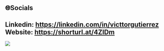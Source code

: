 
## 🌐Socials
Linkedin: https://linkedin.com/in/victtorgutierrez <br/>
Website: https://shorturl.at/4ZlDm 
---
![](https://komarev.com/ghpvc/?username=v-gutierrez&label=Visitors+Count&color=brightgreen)

